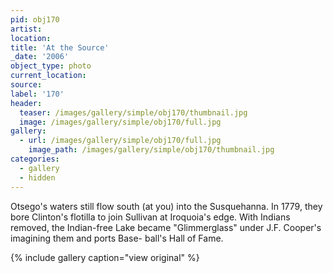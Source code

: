 ```yaml
---
pid: obj170
artist:
location:
title: 'At the Source'
_date: '2006'
object_type: photo
current_location:
source:
label: '170'
header:
  teaser: /images/gallery/simple/obj170/thumbnail.jpg
  image: /images/gallery/simple/obj170/full.jpg
gallery:
  - url: /images/gallery/simple/obj170/full.jpg
    image_path: /images/gallery/simple/obj170/thumbnail.jpg
categories:
  - gallery
  - hidden
---
```

Otsego's waters still flow south (at you) into the Susquehanna. In 1779, they bore Clinton's flotilla to join Sullivan at Iroquoia's edge. With Indians removed, the Indian-free Lake became "Glimmerglass" under J.F. Cooper's imagining them and ports Base- ball's Hall of Fame.


{% include gallery caption="view original" %}
